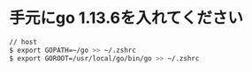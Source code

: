 # 手元にgo 1.13.6を入れてください

```sh
// host
$ export GOPATH=~/go >> ~/.zshrc
$ export GOROOT=/usr/local/go/bin/go >> ~/.zshrc
```

